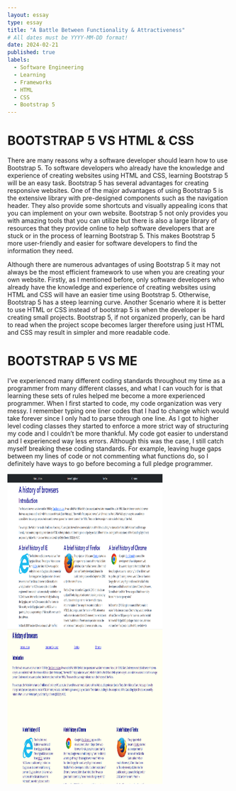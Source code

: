 ```yaml
---
layout: essay
type: essay
title: "A Battle Between Functionality & Attractiveness"
# All dates must be YYYY-MM-DD format!
date: 2024-02-21
published: true
labels:
  - Software Engineering
  - Learning
  - Frameworks
  - HTML
  - CSS
  - Bootstrap 5
---
```

# BOOTSTRAP 5 VS HTML & CSS
There are many reasons why a software developer should learn how to use Bootstrap 5. To software developers who already have the knowledge and experience of creating websites using HTML and CSS, learning Bootstrap 5 will be an easy task. Bootstrap 5 has several advantages for creating responsive websites. One of the major advantages of using Bootstrap 5  is the extensive library with pre-designed components such as the navigation header. They also provide some shortcuts and visually appealing icons that you can implement on your own website. Bootstrap 5 not only provides you with amazing tools that you can utilize but there is also a large library of resources that they provide online to help software developers that are stuck or in the process of learning Bootstrap 5. This makes Bootstrap 5 more user-friendly and easier for software developers to find the information they need.

Although there are numerous advantages of using Bootstrap 5 it may not always be the most efficient framework to use when you are creating your own website. Firstly, as I mentioned before, only software developers who already have the knowledge and experience of creating websites using HTML and CSS will have an easier time using Bootstrap 5. Otherwise, Bootstrap 5 has a steep learning curve. Another Scenario where it is better to use HTML or CSS instead of bootstrap 5 is when the developer is creating small projects. Bootstrap 5, if not organized properly, can be hard to read when the project scope becomes larger therefore using just HTML and CSS may result in simpler and more readable code.



# BOOTSTRAP 5 VS ME
I’ve experienced many different coding standards throughout my time as a programmer from many different classes, and what I can vouch for is that learning these sets of rules helped me become a more experienced programmer. When I first started to code, my code organization was very messy. I remember typing one liner codes that I had to change which would take forever since I only had to parse through one line. As I got to higher level coding classes they started to enforce a more strict way of structuring my code and I couldn’t be more thankful. My code got easier to understand and I experienced way less errors. Although this was the case, I still catch myself breaking these coding standards. For example, leaving huge gaps between my lines of code or not commenting what functions do, so I definitely have ways to go before becoming a full pledge programmer.

<img  align="left" width="350" height="350" src="../img/HTML.png" class="img-thumbnail">
<img align="left" width="350" height="350" src="../img/Bootstrap.png" class="img-thumbnail">
